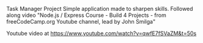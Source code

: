 Task Manager Project
Simple application made to sharpen skills. Followed along video "Node.js / Express Course - Build 4 Projects - from freeCodeCamp.org Youtube channel, lead by John Smilga"

Youtube video at https://www.youtube.com/watch?v=qwfE7fSVaZM&t=50s
